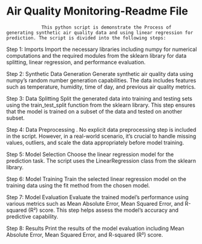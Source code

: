 # Air Quality Monitoring-Readme File

                 This python script is demonstrate the Process of generating synthetic air quality data and using linear regression for prediction. The script is divided into the following steps:

Step 1: Imports
Import the necessary libraries including numpy for numerical computations and the required modules from the sklearn library for data splitting, linear regression, and performance evaluation.

Step 2: Synthetic Data Generation
Generate synthetic air quality data using numpy’s random number generation capabilities. The data includes features such as temperature, humidity, time of day, and previous air quality metrics.

Step 3: Data Splitting
Split the generated data into training and testing sets using the train_test_split function from the sklearn library. This step ensures that the model is trained on a subset of the data and tested on another subset.



Step 4: Data Preprocessing .
No explicit data preprocessing step is included in the script. However, in a real-world scenario, it’s crucial to handle missing values, outliers, and scale the data appropriately before model training.

Step 5: Model Selection
Choose the linear regression model for the prediction task. The script uses the LinearRegression class from the sklearn library.

Step 6: Model Training
Train the selected linear regression model on the training data using the fit method from the chosen model.

Step 7: Model Evaluation
Evaluate the trained model’s performance using various metrics such as Mean Absolute Error, Mean Squared Error, and R-squared (R²) score. This step helps assess the model’s accuracy and predictive capability.

Step 8: Results
Print the results of the model evaluation including Mean Absolute Error, Mean Squared Error, and R-squared (R²) score.

